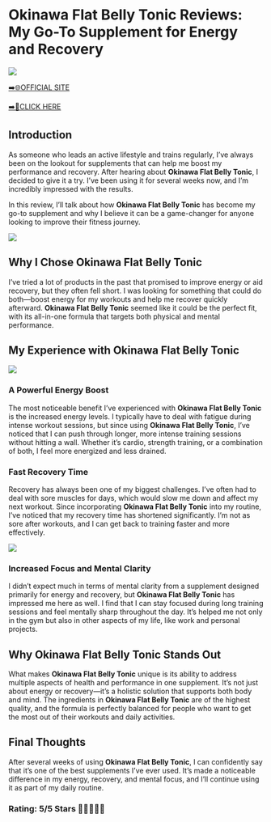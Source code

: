 # **Okinawa Flat Belly Tonic Reviews**: My Go-To Supplement for Energy and Recovery

[![](https://static.vecteezy.com/system/resources/thumbnails/019/896/014/small/buy-now-gradient-button-with-cart-symbol-buy-now-illustration-png.png)](https://edetoop.top/lander/sugarpreland-1/okinawa.html) 

[➡️🌐OFFICIAL SITE](https://edetoop.top/lander/sugarpreland-1/okinawa.html) 

[➡️🔗CLICK HERE](https://edetoop.top/lander/sugarpreland-1/okinawa.html) 


## Introduction

As someone who leads an active lifestyle and trains regularly, I’ve always been on the lookout for supplements that can help me boost my performance and recovery. After hearing about **Okinawa Flat Belly Tonic**, I decided to give it a try. I’ve been using it for several weeks now, and I’m incredibly impressed with the results.

In this review, I’ll talk about how **Okinawa Flat Belly Tonic** has become my go-to supplement and why I believe it can be a game-changer for anyone looking to improve their fitness journey.

[![](https://wallpapers.com/images/hd/red-order-now-button-udg4jcj4arvn8b0n-2.png)](https://edetoop.top/lander/sugarpreland-1/okinawa.html)  

## Why I Chose **Okinawa Flat Belly Tonic**

I’ve tried a lot of products in the past that promised to improve energy or aid recovery, but they often fell short. I was looking for something that could do both—boost energy for my workouts and help me recover quickly afterward. **Okinawa Flat Belly Tonic** seemed like it could be the perfect fit, with its all-in-one formula that targets both physical and mental performance.

## My Experience with **Okinawa Flat Belly Tonic**

[![](https://static.vecteezy.com/system/resources/thumbnails/019/896/014/small/buy-now-gradient-button-with-cart-symbol-buy-now-illustration-png.png)](https://edetoop.top/lander/sugarpreland-1/okinawa.html)

### A Powerful Energy Boost

The most noticeable benefit I’ve experienced with **Okinawa Flat Belly Tonic** is the increased energy levels. I typically have to deal with fatigue during intense workout sessions, but since using **Okinawa Flat Belly Tonic**, I’ve noticed that I can push through longer, more intense training sessions without hitting a wall. Whether it’s cardio, strength training, or a combination of both, I feel more energized and less drained.

### Fast Recovery Time

Recovery has always been one of my biggest challenges. I’ve often had to deal with sore muscles for days, which would slow me down and affect my next workout. Since incorporating **Okinawa Flat Belly Tonic** into my routine, I’ve noticed that my recovery time has shortened significantly. I’m not as sore after workouts, and I can get back to training faster and more effectively.

[![](https://wallpapers.com/images/hd/red-order-now-button-udg4jcj4arvn8b0n-2.png)](https://edetoop.top/lander/sugarpreland-1/okinawa.html)  

### Increased Focus and Mental Clarity

I didn’t expect much in terms of mental clarity from a supplement designed primarily for energy and recovery, but **Okinawa Flat Belly Tonic** has impressed me here as well. I find that I can stay focused during long training sessions and feel mentally sharp throughout the day. It’s helped me not only in the gym but also in other aspects of my life, like work and personal projects.

## Why **Okinawa Flat Belly Tonic** Stands Out

What makes **Okinawa Flat Belly Tonic** unique is its ability to address multiple aspects of health and performance in one supplement. It’s not just about energy or recovery—it’s a holistic solution that supports both body and mind. The ingredients in **Okinawa Flat Belly Tonic** are of the highest quality, and the formula is perfectly balanced for people who want to get the most out of their workouts and daily activities.

## Final Thoughts

After several weeks of using **Okinawa Flat Belly Tonic**, I can confidently say that it’s one of the best supplements I’ve ever used. It’s made a noticeable difference in my energy, recovery, and mental focus, and I’ll continue using it as part of my daily routine.

### Rating: 5/5 Stars 🌟🌟🌟🌟🌟
